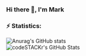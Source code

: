 ### Hi there 👋, I'm Mark
 ###  <summary>:zap: Statistics:</summary>
   <img align="left" alt="Anurag's GitHub stats" src="https://github-readme-stats.vercel.app/api?username=Garmonik&show_icons=true&theme=radical" />
    <br />
    <img align="left" alt="codeSTACKr's GitHub Stats" src="https://github-readme-stats.vercel.app/api/top-langs/?username=Garmonik&layout=compact&theme=radical" />

